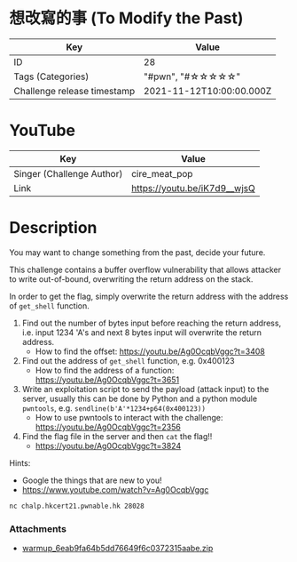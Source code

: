# 想改寫的事 (To Modify the Past)


| Key | Value |
| --- | ----- |
| ID | 28 |
| Tags (Categories) | "#pwn", "#☆☆☆☆☆" |
| Challenge release timestamp | 2021-11-12T10:00:00.000Z |

# YouTube

| Key | Value |
| --- | ----- |
| Singer (Challenge Author) | cire_meat_pop
| Link | https://youtu.be/iK7d9__wjsQ

# Description

You may want to change something from the past, decide your future.

This challenge contains a buffer overflow vulnerability that allows attacker to write out-of-bound, overwriting the return address on the stack.

In order to get the flag, simply overwrite the return address with the address of `get_shell` function.

1. Find out the number of bytes input before reaching the return address, i.e. input 1234 'A's and next 8 bytes input will overwrite the return address.
    - How to find the offset: https://youtu.be/Ag0OcqbVggc?t=3408
2. Find out the address of `get_shell` function, e.g. 0x400123
    - How to find the address of a function: https://youtu.be/Ag0OcqbVggc?t=3651
3. Write an exploitation script to send the payload (attack input) to the server, usually this can be done by Python and a python module `pwntools`, e.g. `sendline(b'A'*1234+p64(0x400123))`
    - How to use pwntools to interact with the challenge: https://youtu.be/Ag0OcqbVggc?t=2356
4. Find the flag file in the server and then `cat` the flag!!
    - https://youtu.be/Ag0OcqbVggc?t=3824

Hints:

- Google the things that are new to you!
- https://www.youtube.com/watch?v=Ag0OcqbVggc

```bash
nc chalp.hkcert21.pwnable.hk 28028
```

### Attachments

- [warmup_6eab9fa64b5dd76649f6c0372315aabe.zip](https://file.hkcert21.pwnable.hk/warmup_6eab9fa64b5dd76649f6c0372315aabe.zip)